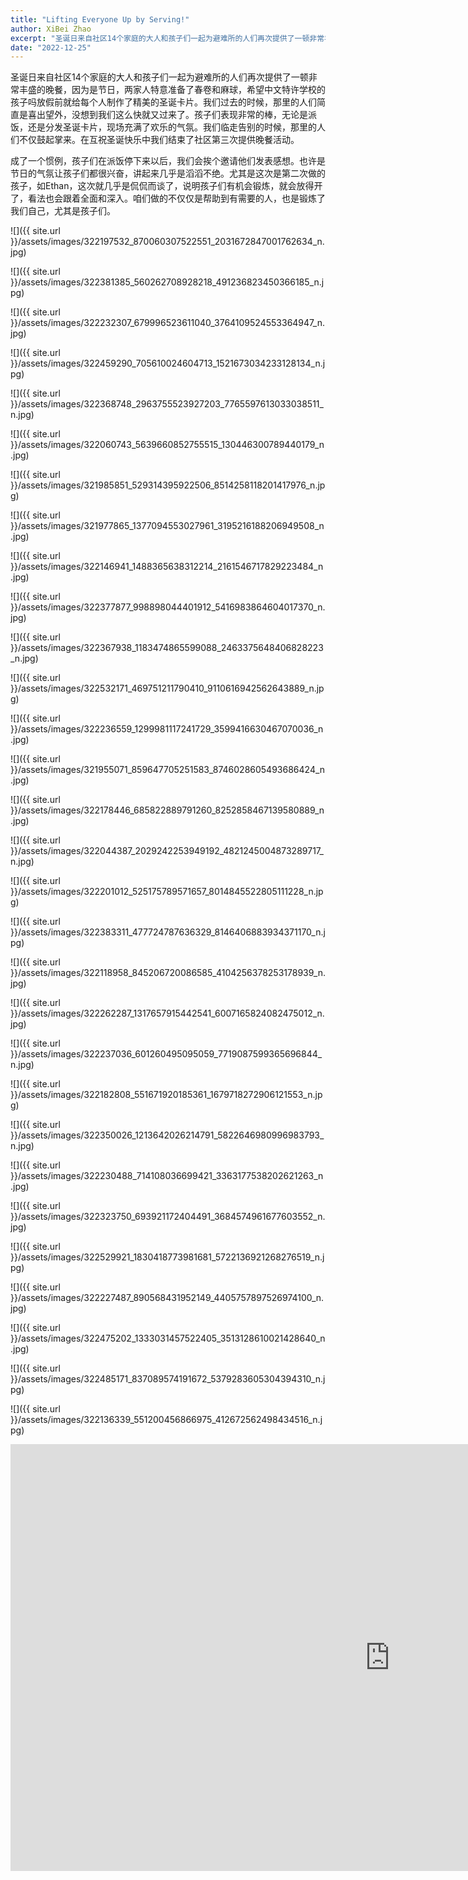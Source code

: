```yaml
---
title: "Lifting Everyone Up by Serving!"
author: XiBei Zhao
excerpt: "圣诞日来自社区14个家庭的大人和孩子们一起为避难所的人们再次提供了一顿非常丰盛的晚餐，因为是节日，两家人特意准备了春卷和麻球，希望中文特许学校的孩子吗放假前就给每个人制作了精美的圣诞卡片。我们过去的时候，那里的人们简直是喜出望外，没想到我们这么快就又过来了。孩子们表现非常的棒，无论是派饭，还是分发圣诞卡片，现场充满了欢乐的气氛。我们临走告别的时候，那里的人们不仅鼓起掌来。在互祝圣诞快乐中我们结束了社区第三次提供晚餐活动。"
date: "2022-12-25"
---
```


圣诞日来自社区14个家庭的大人和孩子们一起为避难所的人们再次提供了一顿非常丰盛的晚餐，因为是节日，两家人特意准备了春卷和麻球，希望中文特许学校的孩子吗放假前就给每个人制作了精美的圣诞卡片。我们过去的时候，那里的人们简直是喜出望外，没想到我们这么快就又过来了。孩子们表现非常的棒，无论是派饭，还是分发圣诞卡片，现场充满了欢乐的气氛。我们临走告别的时候，那里的人们不仅鼓起掌来。在互祝圣诞快乐中我们结束了社区第三次提供晚餐活动。

成了一个惯例，孩子们在派饭停下来以后，我们会挨个邀请他们发表感想。也许是节日的气氛让孩子们都很兴奋，讲起来几乎是滔滔不绝。尤其是这次是第二次做的孩子，如Ethan，这次就几乎是侃侃而谈了，说明孩子们有机会锻炼，就会放得开了，看法也会跟着全面和深入。咱们做的不仅仅是帮助到有需要的人，也是锻炼了我们自己，尤其是孩子们。

![]({{ site.url }}/assets/images/322197532_870060307522551_2031672847001762634_n.jpg)

![]({{ site.url }}/assets/images/322381385_560262708928218_491236823450366185_n.jpg)

![]({{ site.url }}/assets/images/322232307_679996523611040_3764109524553364947_n.jpg)

![]({{ site.url }}/assets/images/322459290_705610024604713_1521673034233128134_n.jpg)

![]({{ site.url }}/assets/images/322368748_2963755523927203_7765597613033038511_n.jpg)

![]({{ site.url }}/assets/images/322060743_5639660852755515_130446300789440179_n.jpg)

![]({{ site.url }}/assets/images/321985851_529314395922506_8514258118201417976_n.jpg)

![]({{ site.url }}/assets/images/321977865_1377094553027961_3195216188206949508_n.jpg)

![]({{ site.url }}/assets/images/322146941_1488365638312214_2161546717829223484_n.jpg)

![]({{ site.url }}/assets/images/322377877_998898044401912_5416983864604017370_n.jpg)

![]({{ site.url }}/assets/images/322367938_1183474865599088_2463375648406828223_n.jpg)

![]({{ site.url }}/assets/images/322532171_469751211790410_9110616942562643889_n.jpg)

![]({{ site.url }}/assets/images/322236559_1299981117241729_3599416630467070036_n.jpg)

![]({{ site.url }}/assets/images/321955071_859647705251583_8746028605493686424_n.jpg)

![]({{ site.url }}/assets/images/322178446_685822889791260_8252858467139580889_n.jpg)

![]({{ site.url }}/assets/images/322044387_2029242253949192_4821245004873289717_n.jpg)

![]({{ site.url }}/assets/images/322201012_525175789571657_8014845522805111228_n.jpg)

![]({{ site.url }}/assets/images/322383311_477724787636329_8146406883934371170_n.jpg)

![]({{ site.url }}/assets/images/322118958_845206720086585_4104256378253178939_n.jpg)

![]({{ site.url }}/assets/images/322262287_1317657915442541_6007165824082475012_n.jpg)

![]({{ site.url }}/assets/images/322237036_601260495095059_7719087599365696844_n.jpg)

![]({{ site.url }}/assets/images/322182808_551671920185361_1679718272906121553_n.jpg)

![]({{ site.url }}/assets/images/322350026_1213642026214791_5822646980996983793_n.jpg)

![]({{ site.url }}/assets/images/322230488_714108036699421_3363177538202621263_n.jpg)

![]({{ site.url }}/assets/images/322323750_693921172404491_3684574961677603552_n.jpg)

![]({{ site.url }}/assets/images/322529921_1830418773981681_5722136921268276519_n.jpg)

![]({{ site.url }}/assets/images/322227487_890568431952149_4405757897526974100_n.jpg)

![]({{ site.url }}/assets/images/322475202_1333031457522405_3513128610021428640_n.jpg)

![]({{ site.url }}/assets/images/322485171_837089574191672_5379283605304394310_n.jpg)

![]({{ site.url }}/assets/images/322136339_551200456866975_412672562498434516_n.jpg)

<iframe width="1214" height="683" src="https://www.youtube.com/embed/CJ1pykm4-G8" title="Serving Meal at Shelter in Portland Downtown on Christmas Day" frameborder="0" allow="accelerometer; autoplay; clipboard-write; encrypted-media; gyroscope; picture-in-picture" allowfullscreen></iframe>
